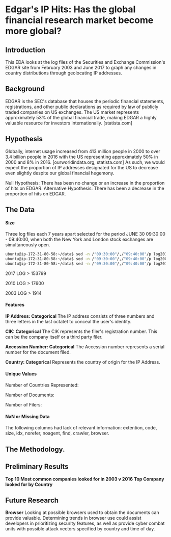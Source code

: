 # Edgar's IP Hits: Has the global financial research market become more global?

## Introduction
This EDA looks at the log files of the Securities and Exchange Commission's EDGAR site from February 2003 and June 2017 to graph any changes in country distributions through geolocating IP addresses.

## Background
EDGAR is the SEC's database that houses the periodic financial statements, registrations, and other public declarations as required by law of publicly traded companies on US exchanges.  The US market represents approximately 53% of the global financial trade, making EDGAR a highly valuable resource for investors internationally. [statista.com] 

## Hypothesis
Globally, internet usage increased from 413 million people in 2000 to over 3.4 billion people in 2016 with the US representing approximately 50% in 2000 and 8% in 2016. [ourworldindata.org, statista.com] As such, we would expect the proportion of IP addresses designated for the US to decrease even slightly despite our global financial hegemony. 

Null Hypothesis: There has been no change or an increase in the proportion of hits on EDGAR.
Alternative Hypothesis: There has been a decrease in the proportion of hits on EDGAR.

## The Data
#### Size
Three log files each 7 years apart selected for the period JUNE 30 09:30:00 - 09:40:00, when both the New York and London stock exchanges are simultaneously open. 
```bash
ubuntu@ip-172-31-80-58:~/data$ sed -n /"09:30:00"/,/"09:40:00"/p log20100630.csv > openplustten2010.csv
ubuntu@ip-172-31-80-58:~/data$ sed -n /"09:30:00"/,/"09:40:00"/p log20030630.csv > openplustten2003.csv
ubuntu@ip-172-31-80-58:~/data$ sed -n /"09:30:00"/,/"09:40:00"/p log20170630.csv > openplustten2017.csv
```
2017 LOG > 153799

2010 LOG >  17600

2003 LOG >   1914

#### Features
**IP Address: Categorical**
The IP address consists of three numbers and three letters in the last octatet to conceal the user's identity.

**CIK: Categorical** 
The CIK represents the filer's registration number. This can be the company itself or a third party filer.

**Accession Number: Categorical**
The Accession number represents a serial number for the document filed. 

**Country: Categorical**
Represents the country of origin for the IP Address.

#### Unique Values
Number of Countries Represented:

Number of Documents:

Number of Filers:

#### NaN or Missing Data
The following columns had lack of relevant information: extention, code, size, idx, norefer, noagent, find, crawler, browser.

## The Methodology.

## Preliminary Results

**Top 10 Most common companies looked for in 2003 v 2016**
**Top Company looked for by Country**

## Future Research
**Browser** Looking at possible browsers used to obtain the documents can provide valuable. Determining trends in browser use could assist developers in prioritizing security features, as well as provide cyber combat units with possible attack vectors specified by country and time of day. 
